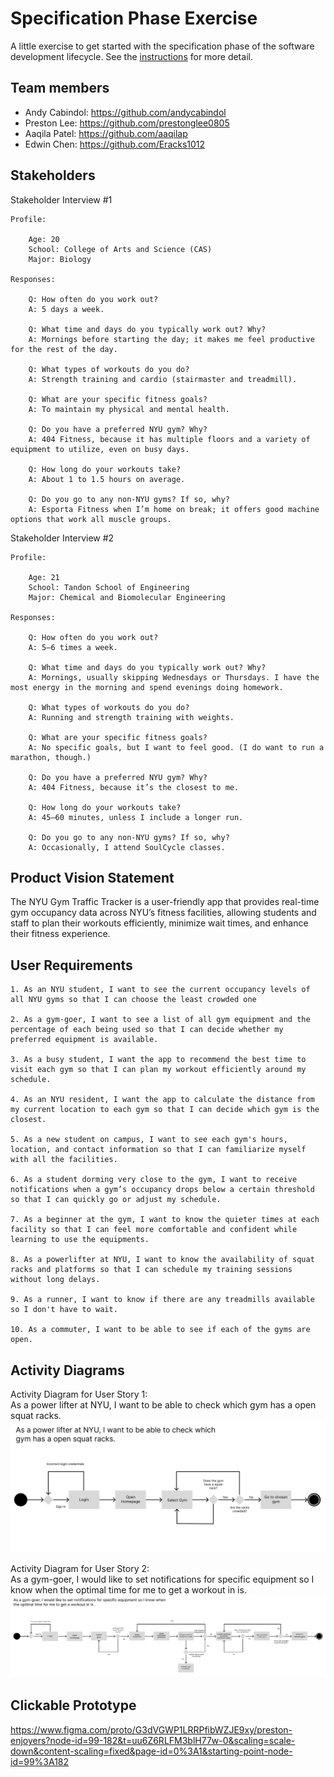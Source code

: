 # Specification Phase Exercise

A little exercise to get started with the specification phase of the software development lifecycle. See the [instructions](instructions.md) for more detail.

## Team members

- Andy Cabindol: https://github.com/andycabindol
- Preston Lee: https://github.com/prestonglee0805
- Aaqila Patel: https://github.com/aaqilap
- Edwin Chen: https://github.com/Eracks1012

## Stakeholders 

Stakeholder Interview #1

    Profile:

        Age: 20
        School: College of Arts and Science (CAS)
        Major: Biology

    Responses:

        Q: How often do you work out?
        A: 5 days a week.

        Q: What time and days do you typically work out? Why?
        A: Mornings before starting the day; it makes me feel productive for the rest of the day.

        Q: What types of workouts do you do?
        A: Strength training and cardio (stairmaster and treadmill).

        Q: What are your specific fitness goals?
        A: To maintain my physical and mental health.

        Q: Do you have a preferred NYU gym? Why?
        A: 404 Fitness, because it has multiple floors and a variety of equipment to utilize, even on busy days.

        Q: How long do your workouts take?
        A: About 1 to 1.5 hours on average.

        Q: Do you go to any non-NYU gyms? If so, why?
        A: Esporta Fitness when I’m home on break; it offers good machine options that work all muscle groups.


Stakeholder Interview #2

    Profile:

        Age: 21
        School: Tandon School of Engineering
        Major: Chemical and Biomolecular Engineering
    
    Responses:

        Q: How often do you work out? 
        A: 5–6 times a week.

        Q: What time and days do you typically work out? Why?
        A: Mornings, usually skipping Wednesdays or Thursdays. I have the most energy in the morning and spend evenings doing homework.

        Q: What types of workouts do you do?
        A: Running and strength training with weights.

        Q: What are your specific fitness goals?
        A: No specific goals, but I want to feel good. (I do want to run a marathon, though.)

        Q: Do you have a preferred NYU gym? Why?
        A: 404 Fitness, because it’s the closest to me.

        Q: How long do your workouts take?
        A: 45–60 minutes, unless I include a longer run.

        Q: Do you go to any non-NYU gyms? If so, why?
        A: Occasionally, I attend SoulCycle classes.



## Product Vision Statement 

The NYU Gym Traffic Tracker is a user-friendly app that provides real-time gym occupancy data across NYU’s fitness facilities, allowing students and staff to plan their workouts efficiently, minimize wait times, and enhance their fitness experience.

## User Requirements 

    1. As an NYU student, I want to see the current occupancy levels of all NYU gyms so that I can choose the least crowded one

    2. As a gym-goer, I want to see a list of all gym equipment and the percentage of each being used so that I can decide whether my preferred equipment is available. 

    3. As a busy student, I want the app to recommend the best time to visit each gym so that I can plan my workout efficiently around my schedule.

    4. As an NYU resident, I want the app to calculate the distance from my current location to each gym so that I can decide which gym is the closest.

    5. As a new student on campus, I want to see each gym's hours, location, and contact information so that I can familiarize myself with all the facilities.

    6. As a student dorming very close to the gym, I want to receive notifications when a gym’s occupancy drops below a certain threshold so that I can quickly go or adjust my schedule. 

    7. As a beginner at the gym, I want to know the quieter times at each facility so that I can feel more comfortable and confident while learning to use the equipments.

    8. As a powerlifter at NYU, I want to know the availability of squat racks and platforms so that I can schedule my training sessions without long delays.

    9. As a runner, I want to know if there are any treadmills available so I don't have to wait. 

    10. As a commuter, I want to be able to see if each of the gyms are open.


## Activity Diagrams

Activity Diagram for User Story 1: \
As a power lifter at NYU, I want to be able to check which gym has a open squat racks.![screenshot](UML1.png)

Activity Diagram for User Story 2: \
As a gym-goer, I would like to set notifications for specific equipment so I know when the optimal time for me to get a workout in is.\
![Alt text](./UML2_updated.png)


## Clickable Prototype

https://www.figma.com/proto/G3dVGWP1LRRPfibWZJE9xy/preston-enjoyers?node-id=99-182&t=uu6Z6RLFM3blH77w-0&scaling=scale-down&content-scaling=fixed&page-id=0%3A1&starting-point-node-id=99%3A182

